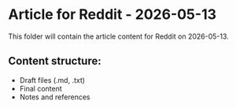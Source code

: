 # Article for Reddit - 2026-05-13

This folder will contain the article content for Reddit on 2026-05-13.

## Content structure:
- Draft files (.md, .txt)
- Final content
- Notes and references
